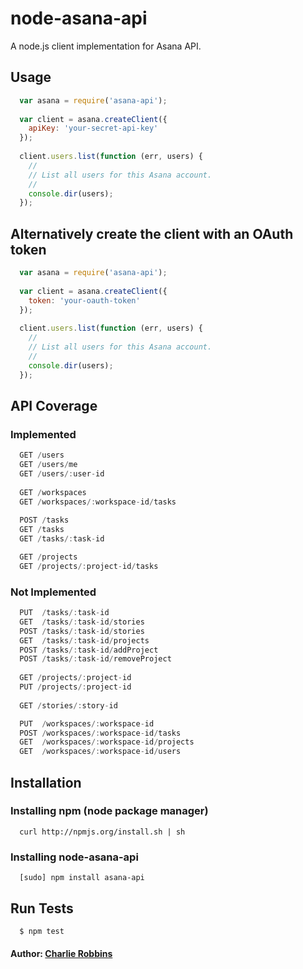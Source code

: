 # node-asana-api

A node.js client implementation for Asana API.

## Usage 

``` js
  var asana = require('asana-api');
  
  var client = asana.createClient({
    apiKey: 'your-secret-api-key'
  });
  
  client.users.list(function (err, users) {
    //
    // List all users for this Asana account.
    //
    console.dir(users);
  });
```

## Alternatively create the client with an OAuth token

``` js
  var asana = require('asana-api');
  
  var client = asana.createClient({
    token: 'your-oauth-token'
  });
  
  client.users.list(function (err, users) {
    //
    // List all users for this Asana account.
    //
    console.dir(users);
  });
```

## API Coverage

### Implemented

``` scala
  GET /users
  GET /users/me
  GET /users/:user-id
  
  GET /workspaces
  GET /workspaces/:workspace-id/tasks
  
  POST /tasks
  GET /tasks
  GET /tasks/:task-id

  GET /projects
  GET /projects/:project-id/tasks  
```

### Not Implemented

``` scala
  PUT  /tasks/:task-id
  GET  /tasks/:task-id/stories
  POST /tasks/:task-id/stories
  GET  /tasks/:task-id/projects
  POST /tasks/:task-id/addProject
  POST /tasks/:task-id/removeProject
  
  GET /projects/:project-id
  PUT /projects/:project-id
  
  GET /stories/:story-id

  PUT  /workspaces/:workspace-id
  POST /workspaces/:workspace-id/tasks
  GET  /workspaces/:workspace-id/projects
  GET  /workspaces/:workspace-id/users
```

## Installation

### Installing npm (node package manager)
```
  curl http://npmjs.org/install.sh | sh
```

### Installing node-asana-api
```
  [sudo] npm install asana-api
```

## Run Tests

``` bash
  $ npm test
```

#### Author: [Charlie Robbins][0]

[0]: http://nodejitsu.com